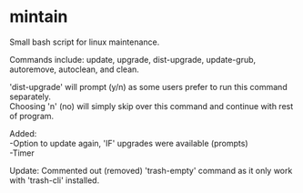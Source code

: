# mintain
Small bash script for linux maintenance.

Commands include: update, upgrade, dist-upgrade, update-grub, autoremove, autoclean, and clean.

'dist-upgrade' will prompt (y/n) as some users prefer to run this command separately.  
Choosing 'n' (no) will simply skip over this command and continue with rest of program.  

Added:  
 -Option to update again, 'IF' upgrades were available (prompts)  
 -Timer  
 
   
   Update: Commented out (removed) 'trash-empty' command as it only work with 'trash-cli' installed.  
   
         
         
